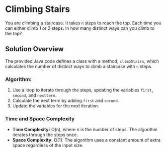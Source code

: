 # Climbing Stairs

You are climbing a staircase. It takes `n` steps to reach the top. Each time you can either climb 1 or 2 steps. In how many distinct ways can you climb to the top?

## Solution Overview

The provided Java code defines a class with a method, `climbStairs`, which calculates the number of distinct ways to climb a staircase with `n` steps.

### Algorithm:

1. Use a loop to iterate through the steps, updating the variables `first`, `second`, and `nextterm`.
2. Calculate the next term by adding `first` and `second`.
3. Update the variables for the next iteration.

### Time and Space Complexity

- **Time Complexity:** O(n), where n is the number of steps. The algorithm iterates through the steps once.
- **Space Complexity:** O(1). The algorithm uses a constant amount of extra space regardless of the input size.
